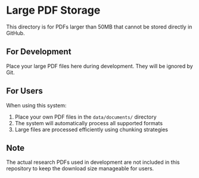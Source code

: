 # Large PDF Storage

This directory is for PDFs larger than 50MB that cannot be stored directly in GitHub.

## For Development
Place your large PDF files here during development. They will be ignored by Git.

## For Users
When using this system:
1. Place your own PDF files in the `data/documents/` directory
2. The system will automatically process all supported formats
3. Large files are processed efficiently using chunking strategies

## Note
The actual research PDFs used in development are not included in this repository 
to keep the download size manageable for users.
